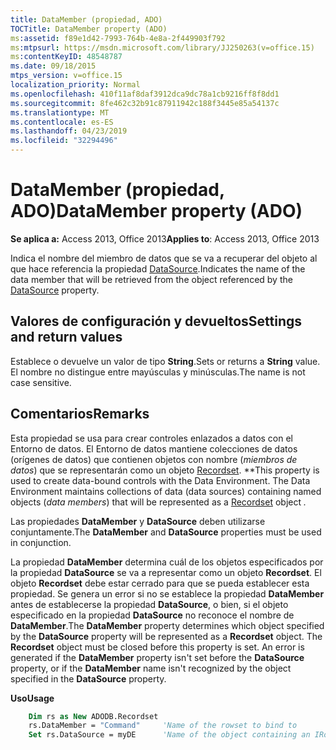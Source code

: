 ```yaml
---
title: DataMember (propiedad, ADO)
TOCTitle: DataMember property (ADO)
ms:assetid: f89e1d42-7993-764b-4e8a-2f449903f792
ms:mtpsurl: https://msdn.microsoft.com/library/JJ250263(v=office.15)
ms:contentKeyID: 48548787
ms.date: 09/18/2015
mtps_version: v=office.15
localization_priority: Normal
ms.openlocfilehash: 410f11af8daf3912dca9dc78a1cb9216ff8f8dd1
ms.sourcegitcommit: 8fe462c32b91c87911942c188f3445e85a54137c
ms.translationtype: MT
ms.contentlocale: es-ES
ms.lasthandoff: 04/23/2019
ms.locfileid: "32294496"
---
```

# <a name="datamember-property-ado"></a><span data-ttu-id="299af-102">DataMember (propiedad, ADO)</span><span class="sxs-lookup"><span data-stu-id="299af-102">DataMember property (ADO)</span></span>

<span data-ttu-id="299af-103">**Se aplica a:** Access 2013, Office 2013</span><span class="sxs-lookup"><span data-stu-id="299af-103">**Applies to**: Access 2013, Office 2013</span></span>

<span data-ttu-id="299af-104">Indica el nombre del miembro de datos que se va a recuperar del objeto al que hace referencia la propiedad [DataSource](datasource-property-ado.md).</span><span class="sxs-lookup"><span data-stu-id="299af-104">Indicates the name of the data member that will be retrieved from the object referenced by the [DataSource](datasource-property-ado.md) property.</span></span>

## <a name="settings-and-return-values"></a><span data-ttu-id="299af-105">Valores de configuración y devueltos</span><span class="sxs-lookup"><span data-stu-id="299af-105">Settings and return values</span></span>

<span data-ttu-id="299af-106">Establece o devuelve un valor de tipo **String**.</span><span class="sxs-lookup"><span data-stu-id="299af-106">Sets or returns a **String** value.</span></span> <span data-ttu-id="299af-107">El nombre no distingue entre mayúsculas y minúsculas.</span><span class="sxs-lookup"><span data-stu-id="299af-107">The name is not case sensitive.</span></span>

## <a name="remarks"></a><span data-ttu-id="299af-108">Comentarios</span><span class="sxs-lookup"><span data-stu-id="299af-108">Remarks</span></span>

<span data-ttu-id="299af-p102">Esta propiedad se usa para crear controles enlazados a datos con el Entorno de datos. El Entorno de datos mantiene colecciones de datos (orígenes de datos) que contienen objetos con nombre (*miembros de datos*) que se representarán como un objeto [ Recordset](recordset-object-ado.md). \*\*</span><span class="sxs-lookup"><span data-stu-id="299af-p102">This property is used to create data-bound controls with the Data Environment. The Data Environment maintains collections of data (data sources) containing named objects (*data members*) that will be represented as a [Recordset](recordset-object-ado.md) object *.*</span></span>

<span data-ttu-id="299af-111">Las propiedades **DataMember** y **DataSource** deben utilizarse conjuntamente.</span><span class="sxs-lookup"><span data-stu-id="299af-111">The **DataMember** and **DataSource** properties must be used in conjunction.</span></span>

<span data-ttu-id="299af-p103">La propiedad **DataMember** determina cuál de los objetos especificados por la propiedad **DataSource** se va a representar como un objeto **Recordset**. El objeto **Recordset** debe estar cerrado para que se pueda establecer esta propiedad. Se genera un error si no se establece la propiedad **DataMember** antes de establecerse la propiedad **DataSource**, o bien, si el objeto especificado en la propiedad **DataSource** no reconoce el nombre de **DataMember**.</span><span class="sxs-lookup"><span data-stu-id="299af-p103">The **DataMember** property determines which object specified by the **DataSource** property will be represented as a **Recordset** object. The **Recordset** object must be closed before this property is set. An error is generated if the **DataMember** property isn't set before the **DataSource** property, or if the **DataMember** name isn't recognized by the object specified in the **DataSource** property.</span></span>

<span data-ttu-id="299af-115">**Uso**</span><span class="sxs-lookup"><span data-stu-id="299af-115">**Usage**</span></span>

```vb
    Dim rs as New ADODB.Recordset
    rs.DataMember = "Command"     'Name of the rowset to bind to
    Set rs.DataSource = myDE      'Name of the object containing an IRowset
```
